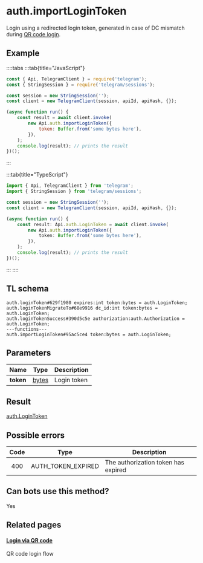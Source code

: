 # auth.importLoginToken

Login using a redirected login token, generated in case of DC mismatch during [QR code login](https://core.telegram.org/api/qr-login).

## Example

::::tabs
:::tab{title="JavaScript"}

```js
const { Api, TelegramClient } = require('telegram');
const { StringSession } = require('telegram/sessions');

const session = new StringSession('');
const client = new TelegramClient(session, apiId, apiHash, {});

(async function run() {
    const result = await client.invoke(
        new Api.auth.importLoginToken({
            token: Buffer.from('some bytes here'),
        }),
    );
    console.log(result); // prints the result
})();
```

:::

:::tab{title="TypeScript"}

```ts
import { Api, TelegramClient } from 'telegram';
import { StringSession } from 'telegram/sessions';

const session = new StringSession('');
const client = new TelegramClient(session, apiId, apiHash, {});

(async function run() {
    const result: Api.auth.LoginToken = await client.invoke(
        new Api.auth.importLoginToken({
            token: Buffer.from('some bytes here'),
        }),
    );
    console.log(result); // prints the result
})();
```

:::
::::

## TL schema

```
auth.loginToken#629f1980 expires:int token:bytes = auth.LoginToken;
auth.loginTokenMigrateTo#68e9916 dc_id:int token:bytes = auth.LoginToken;
auth.loginTokenSuccess#390d5c5e authorization:auth.Authorization = auth.LoginToken;
---functions---
auth.importLoginToken#95ac5ce4 token:bytes = auth.LoginToken;
```

## Parameters

|   Name    | Type                                          | Description |
| :-------: | --------------------------------------------- | ----------- |
| **token** | [bytes](https://core.telegram.org/type/bytes) | Login token |

## Result

[auth.LoginToken](https://core.telegram.org/type/auth.LoginToken)

## Possible errors

| Code | Type               | Description                         |
| :--: | ------------------ | ----------------------------------- |
| 400  | AUTH_TOKEN_EXPIRED | The authorization token has expired |

## Can bots use this method?

Yes

## Related pages

#### [Login via QR code](https://core.telegram.org/api/qr-login)

QR code login flow
